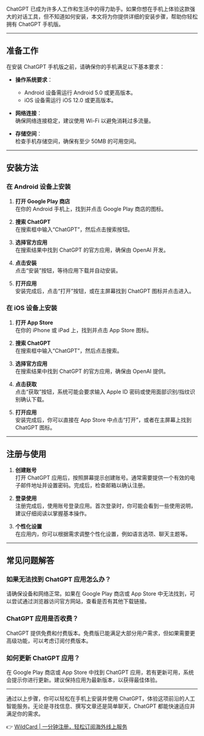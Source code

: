 ChatGPT 已成为许多人工作和生活中的得力助手。如果你想在手机上体验这款强大的对话工具，但不知道如何安装，本文将为你提供详细的安装步骤，帮助你轻松拥有 ChatGPT 手机版。

---

## 准备工作

在安装 ChatGPT 手机版之前，请确保你的手机满足以下基本要求：

- **操作系统要求**：  
  - Android 设备需运行 Android 5.0 或更高版本。  
  - iOS 设备需运行 iOS 12.0 或更高版本。

- **网络连接**：  
  确保网络连接稳定，建议使用 Wi-Fi 以避免消耗过多流量。

- **存储空间**：  
  检查手机存储空间，确保有至少 50MB 的可用空间。

---

## 安装方法

### 在 Android 设备上安装

1. **打开 Google Play 商店**  
   在你的 Android 手机上，找到并点击 Google Play 商店的图标。

2. **搜索 ChatGPT**  
   在搜索框中输入“ChatGPT”，然后点击搜索按钮。

3. **选择官方应用**  
   在搜索结果中找到 ChatGPT 的官方应用，确保由 OpenAI 开发。

4. **点击安装**  
   点击“安装”按钮，等待应用下载并自动安装。

5. **打开应用**  
   安装完成后，点击“打开”按钮，或在主屏幕找到 ChatGPT 图标并点击进入。

### 在 iOS 设备上安装

1. **打开 App Store**  
   在你的 iPhone 或 iPad 上，找到并点击 App Store 图标。

2. **搜索 ChatGPT**  
   在搜索框中输入“ChatGPT”，然后点击搜索。

3. **选择官方应用**  
   在搜索结果中找到 ChatGPT 的官方应用，确保由 OpenAI 提供。

4. **点击获取**  
   点击“获取”按钮，系统可能会要求输入 Apple ID 密码或使用面部识别/指纹识别确认下载。

5. **打开应用**  
   安装完成后，你可以直接在 App Store 中点击“打开”，或者在主屏幕上找到 ChatGPT 图标。

---

## 注册与使用

1. **创建账号**  
   打开 ChatGPT 应用后，按照屏幕提示创建账号。通常需要提供一个有效的电子邮件地址并设置密码。完成后，检查邮箱以确认注册。

2. **登录使用**  
   注册完成后，使用账号登录应用。首次登录时，你可能会看到一些使用说明，建议仔细阅读以掌握基本操作。

3. **个性化设置**  
   在应用内，你可以根据需求调整个性化设置，例如语言选项、聊天主题等。

---

## 常见问题解答

### 如果无法找到 ChatGPT 应用怎么办？

请确保设备和网络正常。如果在 Google Play 商店或 App Store 中无法找到，可以尝试通过浏览器访问官方网站，查看是否有其他下载链接。

### ChatGPT 应用是否收费？

ChatGPT 提供免费和付费版本。免费版已能满足大部分用户需求，但如果需要更高级功能，可以考虑订阅付费版本。

### 如何更新 ChatGPT 应用？

在 Google Play 商店或 App Store 中找到 ChatGPT 应用，若有更新可用，系统会提示你进行更新。建议保持应用为最新版本，以获得最佳体验。

---

通过以上步骤，你可以轻松在手机上安装并使用 ChatGPT，体验这项前沿的人工智能服务。无论是寻找信息、撰写文章还是简单聊天，ChatGPT 都能快速适应并满足你的需求。

👉 [WildCard | 一分钟注册，轻松订阅海外线上服务](https://bit.ly/bewildcard)